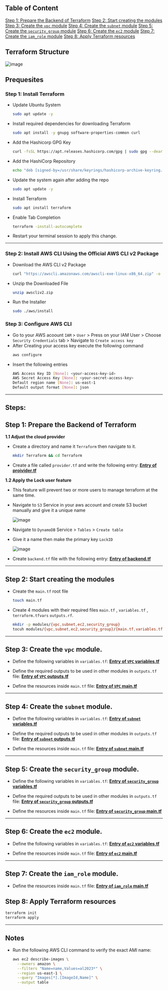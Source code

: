 ## Table of Content
[Step 1: Prepare the Backend of Terraform](#step-1-prepare-the-backend-of-terraform)
[Step 2: Start creating the modules](#step-2-start-creating-the-modules)
[Step 3: Create the `vpc` module](#step-3-create-the-vpc-module)
[Step 4: Create the `subnet` module](#step-4-create-the-subnet-module)
[Step 5: Create the `security_group` module](#step-5-create-the-security_group-module)
[Step 6: Create the `ec2` module](#step-6-create-the-ec2-module)
[Step 7: Create the `iam_role` module](#step-7-create-the-iam_role-module)
[Step 8: Apply Terraform resources](#step-8-apply-terraform-resources)

## Terraform Structure

![image](https://github.com/user-attachments/assets/564f9cd6-6937-4a72-b8fb-16490ab1b81e)

## Prequesites 
### Step 1: Install Terraform 

- Update Ubuntu System
  ```bash
  sudo apt update -y
  ```
- Install required dependencies for downloading Terraform
  ```bash
  sudo apt install -y gnupg software-properties-common curl
  ```
- Add the Hashicorp GPG Key
  ```bash
  curl -fsSL https://apt.releases.hashicorp.com/gpg | sudo gpg --dearmor -o /usr/share/keyrings/hashicorp-archive-keyring.gpg
  ```
- Add the HashiCorp Repository
  ```bash
  echo "deb [signed-by=/usr/share/keyrings/hashicorp-archive-keyring.gpg] https://apt.releases.hashicorp.com $(lsb_release -cs) main" | sudo tee /etc/apt/sources.list.d/hashicorp.list
  ```
- Update the system again after adding the repo
  ```bash
  sudo apt update -y 
  ```
- Install Terraform 
  ```bash
  sudo apt install terraform
  ```
- Enable Tab Completion
  ```bash
  terraform -install-autocomplete
  ```
- Restart your terminal session to apply this change.
---

### Step 2: Install AWS CLI Using the Official AWS CLI v2 Package
- Download the AWS CLI v2 Package
  ```bash
  curl "https://awscli.amazonaws.com/awscli-exe-linux-x86_64.zip" -o "awscliv2.zip"
  ```
- Unzip the Downloaded File
  ```bash
  unzip awscliv2.zip
  ```
- Run the Installer
  ```bash
  sudo ./aws/install
  ```
### Step 3: Configure AWS CLI
- Go to your AWS acoount `IAM` > `User` > Press on your IAM User > Choose `Security Credentials` tab > Navigate to `Create access key`
- After Creating your access key execute the following command
  ```bash
  aws configure
  ```
- Insert the following entries
  ```bash
  AWS Access Key ID [None]: <your-access-key-id>
  AWS Secret Access Key [None]: <your-secret-access-key>
  Default region name [None]: us-east-1
  Default output format [None]: json
  ```
---

## Steps:

## Step 1: Prepare the Backend of Terraform

**1.1 Adjust the cloud provider**
- Create a directory and name it `Terraform` then navigate to it.
  ```bash
  mkdir Terraform && cd Terraform
  ```
- Create a file called `provider.tf` and write the following entry: **[Entry of proivider.tf](./provider.tf)**

**1.2 Apply the Lock user feature**
- This feature will prevent two or more users to manage terraform at the same time.

- Navigate to `S3` Service in your aws account and create S3 bucket manually and give it a unique name

  ![image](https://github.com/user-attachments/assets/84907056-65ac-492b-a604-d5fbedc382cd)

- Navigate to `DynamoDB` Service > `Tables` > `Create table`
- Give it a name then make the primary key `LockID`

  ![image](https://github.com/user-attachments/assets/816089cf-266e-4d58-8a28-ab6844265128)

- Create `backend.tf` file with the following entry: **[Entry of backend.tf](./backend.tf)**

---
## Step 2: Start creating the modules
- Create the `main.tf` root file
  ```bash
  touch main.tf
  ```
- Create 4 modules with their required files `main.tf` , `variables.tf` , `terraform.tfvars` `outputs.rf`.
  ```bash
  mkdir -p modules/{vpc,subnet,ec2,security_group}
  tocuh modules/{vpc,subnet,ec2,security_group}/{main.tf,variables.tf,terraform.tfvars,outputs.tf}
  ```
---
## Step 3: Create the `vpc` module.
- Define the following variables in `variables.tf`: **[Entry of `VPC` variables.tf](./modules/vpc/variables.tf)**

- Define the required outputs to be used in other modules in `outputs.tf` file: **[Entry of `VPC` outputs.tf](./modules/vpc/outputs.tf)**

- Define the resources inside `main.tf` file: **[Entry of `VPC` main.tf](./modules/vpc/main.tf)**

---
## Step 4: Create the `subnet` module.

- Define the following variables in `variables.tf`: **[Entry of `subnet` variables.tf](./modules/subnet/variables.tf)**

- Define the required outputs to be used in other modules in `outputs.tf` file: **[Entry of `subnet` outputs.tf](./modules/subnet/outputs.tf)**
  
- Define the resources inside `main.tf` file: **[Entry of `subnet` main.tf](./modules/subnet/main.tf)**
---
## Step 5: Create the `security_group` module.

- Define the following variables in `variables.tf`: **[Entry of `security_group` variables.tf](./modules/security_group/variables.tf)**

- Define the required outputs to be used in other modules in `outputs.tf` file: **[Entry of `security_group` outputs.tf](./modules/security_group/outputs.tf)**
 
- Define the resources inside `main.tf` file: **[Entry of `security_group` main.tf](./modules/security_group/main.tf)**
---
## Step 6: Create the `ec2` module.

- Define the following variables in `variables.tf`: **[Entry of `ec2` variables.tf](./modules/ec2/variables.tf)**

- Define the resources inside `main.tf` file: **[Entry of `ec2` main.tf](./modules/ec2/main.tf)**
---
## Step 7: Create the `iam_role` module.

- Define the resources inside `main.tf` file: **[Entry of `iam_role` main.tf](./modules/iam_role/main.tf)**

## Step 8: Apply Terraform resources

```bash
terraform init
terraform apply
```
---
## Notes
- Run the following AWS CLI command to verify the exact AMI name:
  ```bash
  aws ec2 describe-images \
    --owners amazon \
    --filters "Name=name,Values=al2023*" \
    --region us-east-1 \
    --query "Images[*].[ImageId,Name]" \
    --output table
  ```





  

